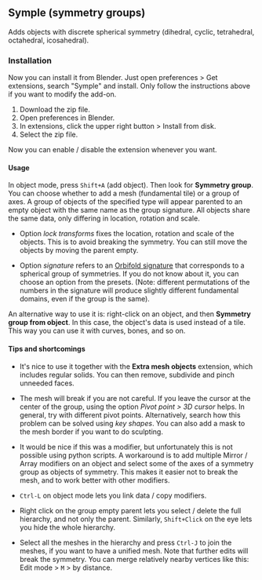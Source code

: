 ## Symple (symmetry groups)

Adds objects with discrete spherical symmetry (dihedral, cyclic,
tetrahedral, octahedral, icosahedral).

### Installation

Now you can install it from Blender. Just open preferences > Get
extensions, search "Symple" and install. Only follow the instructions
above if you want to modify the add-on.

1. Download the zip file.
2. Open preferences in Blender.
3. In extensions, click the upper right button > Install from disk.
4. Select the zip file.

Now you can enable / disable the extension whenever you want.

#### Usage

In object mode, press `Shift+A` (add object). Then look for **Symmetry
group**. You can choose whether to add a mesh (fundamental tile) or a
group of axes. A group of objects of the specified type will appear
parented to an empty object with the same name as the group
signature. All objects share the same data, only differing in
location, rotation and scale.

* Option *lock transforms* fixes the location, rotation and scale of
  the objects. This is to avoid breaking the symmetry. You can still
  move the objects by moving the parent empty.

* Option *signature* refers to an [Orbifold
  signature](https://en.wikipedia.org/wiki/Orbifold_notation) that
  corresponds to a spherical group of symmetries. If you do not know
  about it, you can choose an option from the presets. (Note:
  different permutations of the numbers in the signature will produce
  slightly different fundamental domains, even if the group is the
  same).

An alternative way to use it is: right-click on an object, and then
**Symmetry group from object**. In this case, the object's data is
used instead of a tile. This way you can use it with curves, bones,
and so on.

#### Tips and shortcomings

* It's nice to use it together with the **Extra mesh objects**
  extension, which includes regular solids. You can then remove,
  subdivide and pinch unneeded faces.

* The mesh will break if you are not careful. If you leave the cursor
  at the center of the group, using the option *Pivot point > 3D
  cursor* helps. In general, try with different pivot
  points. Alternatively, search how this problem can be solved using
  *key shapes*. You can also add a mask to the mesh border if you want
  to do sculpting.
  
* It would be nice if this was a modifier, but unfortunately this is
  not possible using python scripts. A workaround is to add multiple
  Mirror / Array modifiers on an object and select some of the axes of
  a symmetry group as objects of symmetry. This makes it easier not to
  break the mesh, and to work better with other modifiers.

* `Ctrl-L` on object mode lets you link data / copy modifiers.

* Right click on the group empty parent lets you select / delete the
  full hierarchy, and not only the parent. Similarly, `Shift+Click` on
  the eye lets you hide the whole hierarchy.
  
* Select all the meshes in the hierarchy and press `Ctrl-J` to join the
  meshes, if you want to have a unified mesh. Note that further edits
  will break the symmetry. You can merge relatively nearby vertices
  like this: Edit mode > `M` > by distance.
